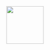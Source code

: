 <div id="header" align="center">
  <img src="https://i.giphy.com/media/v1.Y2lkPTc5MGI3NjExeGQzcHFiYmVqYmYybjd1cjBzbTM2dDVxc2RzOGE2MnJqa3EwazJrNCZlcD12MV9pbnRlcm5hbF9naWZfYnlfaWQmY3Q9Zw/GfVdawuuKIU1qfLByo/giphy-downsized-large.gif" width="100"/>
</div>
